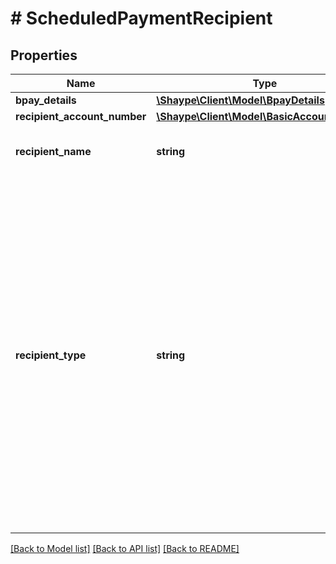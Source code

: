 # # ScheduledPaymentRecipient

## Properties

Name | Type | Description | Notes
------------ | ------------- | ------------- | -------------
**bpay_details** | [**\Shaype\Client\Model\BpayDetails**](BpayDetails.md) |  | [optional]
**recipient_account_number** | [**\Shaype\Client\Model\BasicAccountNumber**](BasicAccountNumber.md) |  | [optional]
**recipient_name** | **string** | Name of Account receiving the transfer | [optional]
**recipient_type** | **string** | Recipient type. Possible values:  * **ACCOUNT**: The recipient of the Scheduled Payment is an another cash Account, payment sent as cash transfer   * **BPAY**: The recipient of the Scheduled Payment is a BPAY Biller, payment sent as BPAY payment | [optional]

[[Back to Model list]](../../README.md#models) [[Back to API list]](../../README.md#endpoints) [[Back to README]](../../README.md)
